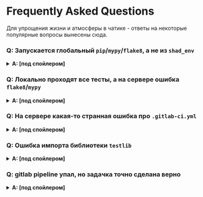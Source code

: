 # Frequently Asked Questions

Для упрощения жизни и атмосферы в чатике - ответы на некоторые популярные вопросы вынесены сюда. 


### Q: Запускается глобальный `pip`/`mypy`/`flake8`, а не из `shad_env`

<details><summary><b>A: [под спойлером]</b></summary>
Для начала нужно проверить какой именно (откуда) пакет вы запускайте 

```shell
# на примере `mypy`
$ which mypy
# [some path here]
```

Если путь не ведёт в папку с `shad_env`, то у вас проблемы =) 

Убедитесь, что вы активировали environment с пакетами
```shell
$ source shad_env/bin/activate  # замените здесь путь до места установки shad_env 

(shad_env)$ .
```
В консоли появится имя окружения перед вводом команды. 

Проверьте ещё раз
```shell
# на примере `mypy`
(shad_env)$ which mypy
# [some path here]
```

Если ничего не изменилось - печально. У пакетов не всегда получается прописать себя в этот скоуп при активации. 

Самый надежный способ запуска пакеты именно для конкретного питона - вызвать его как модуль
```shell
(shad_env)$ which python
(shad_env)$ python -m mypy
```
(при уже включённом `venv`)

</details>


### Q: Локально проходят все тесты, а на сервере ошибка `flake8`/`mypy`

<details><summary><b>A: [под спойлером]</b></summary>
В первую очередь нужно проверить, что вы запускайте тесты и линтеры с учётом файла конфигурации (`setup.cfg`).  

Есть 2 варианта как запустить тесты и линтеры 
* Можно запускать из корня проекта, тогда файл подцепится автоматически
  ```shell
  (shad_env)$ python -m flake8 ./path/to/the/task
  (shad_env)$ python -m mypy ./path/to/the/task
  (shad_env)$ python -m pytest ./path/to/the/task
  ```
* Можно запускать из любой директории, но нужно указать файл ручками
  ```shell
  (shad_env)$ python -m flake8 --config ../../setup.cfg task_name
  (shad_env)$ python -m mypy --config-file ../../setup.cfg task_name
  (shad_env)$ python -m pytest -c ../../setup.cfg task_name
  ```
(при уже включённом `venv`)
</details>


### Q: На сервере какая-то странная ошибка про `.gitlab-ci.yml`

<details><summary><b>A: [под спойлером]</b></summary>
Перед запуском всех тестов проверяется, что файл `.gitlab-ci.yml` не был изменён.

Для этого дополнительно сравнивается файл `.gitlab-ci.yml` в вашем репозитории и самая последняя версия из публичного репозитория. 
Если файлы различаются, то выкидывается ошибка.  
Возникнуть она может даже если вы не меняли файл, но в публичном репозитории он обновился. 

Решение очень простое:
```shell
$ git pull upstream master
```
</details>


### Q: Ошибка импорта библиотеки `testlib`

<details><summary><b>A: [под спойлером]</b></summary>
Часть функций для тестирования ваших решений мы вынесли в отдельную мини-библиотечку, которую можно найти в папке `tools/testlib`

На сервере эта библиотечка устанавливается автоматически.

Локально эта библиотечка так же прописана в `requirements.txt`. Но в случае возникновения ошибок можно её переустановить
```shell
(shad_env)$ python -m pip install --editable tools/testlib
```
(при уже включённом `venv`)
</details>


### Q: gitlab pipeline упал, но задачка точно сделана верно

<details><summary><b>A: [под спойлером]</b></summary>

* Откройте и внимательно прочитайте логи в gitlab pipeline 
  (нужно нажать на красную кнопку `failed` в упавшей джобе и откроются логи)
* Если тестируется несколько задач, то job будет падать если хоть одна из них упала.
  НО: Для всех успешно проверенных задачек баллы будут выставлены независимо от остальных
* Если задачка одна, но падает и нет никаких ошибок, то.. Почитайте логи ещё раз
* Если в логах написано, что баллы выставлены, но их точно нет - багрепортьте в чат, тегая админа
  (и сразу описывая что именно упало и прикрепляя ссылку на пайплайн)

</details>